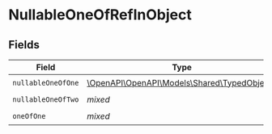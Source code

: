 # NullableOneOfRefInObject


## Fields

| Field                                                                              | Type                                                                               | Required                                                                           | Description                                                                        |
| ---------------------------------------------------------------------------------- | ---------------------------------------------------------------------------------- | ---------------------------------------------------------------------------------- | ---------------------------------------------------------------------------------- |
| `nullableOneOfOne`                                                                 | [\OpenAPI\OpenAPI\Models\Shared\TypedObject1](../../Models/Shared/TypedObject1.md) | :heavy_check_mark:                                                                 | N/A                                                                                |
| `nullableOneOfTwo`                                                                 | *mixed*                                                                            | :heavy_check_mark:                                                                 | N/A                                                                                |
| `oneOfOne`                                                                         | *mixed*                                                                            | :heavy_check_mark:                                                                 | N/A                                                                                |